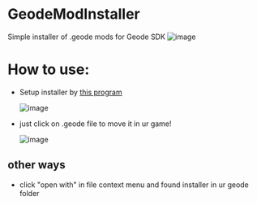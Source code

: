 # GeodeModInstaller
Simple installer of .geode mods for Geode SDK
![image](https://github.com/user95401/GeodeModInstaller/assets/90561697/91c036f1-99e0-4197-a6f0-da98f314430c)

# How to use:
- Setup installer by [this program](https://github.com/user95401/GeodeModInstaller/blob/main/GeodeModInstaller.exe)

  ![image](https://github.com/user95401/GeodeModInstaller/assets/90561697/2d3424f3-b320-46e4-aa4a-14b93022c757)

- just click on .geode file to move it in ur game!

  ![image](https://github.com/user95401/GeodeModInstaller/assets/90561697/9fc84092-13fc-4e89-ae25-f5cd67f5f9b4)

## other ways
- click "open with" in file context menu and found installer in ur geode folder
